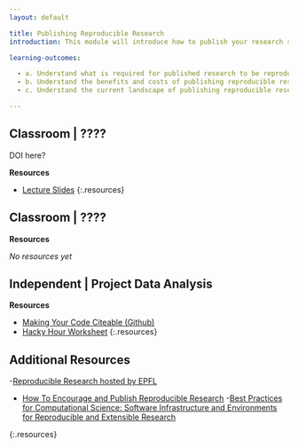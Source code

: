 ```yaml
---
layout: default

title: Publishing Reproducible Research
introduction: This module will introduce how to publish your research so that is reproducible. You now have the technical skills, and knowledge about sharing and livening, to do so. Reproducible research goes beyond ensuring open access to your research data. It calls for integrating your research output, data and work flow so that your research can be discovered, followed and reproduced by others. The degree by which scientific journals support publishing reproducible research varies considerably, we will explore how scientific journals have changed and the different publishing avenues that are not available.

learning-outcomes:

  - a. Understand what is required for published research to be reproducible
  - b. Understand the benefits and costs of publishing reproducible research, the practical impacts that arise. 
  - c. Understand the current landscape of publishing reproducible research, and how it came to this point.

---
```




## Classroom | ????

DOI here?

**Resources**

- [Lecture Slides](http://linkhere.com)
{:.resources}



## Classroom | ????


**Resources**

_No resources yet_




## Independent | Project Data Analysis


**Resources**
- [Making Your Code Citeable (Github)](https://guides.github.com/activities/citable-code/)
- [Hacky Hour Worksheet](hacky-hour-worksheet.html)
{:.resources}









## Additional Resources
-[Reproducible Research hosted by EPFL](http://rr.epfl.ch/)
- [How To Encourage and Publish Reproducible Research](http://jelena.ece.cmu.edu/repository/conferences/07_04_Icassp_Kovacevic.pdf)
-[Best Practices for Computational Science: Software Infrastructure and Environments for Reproducible and Extensible Research](http://openresearchsoftware.metajnl.com/articles/10.5334/jors.ay/)

{:.resources}



